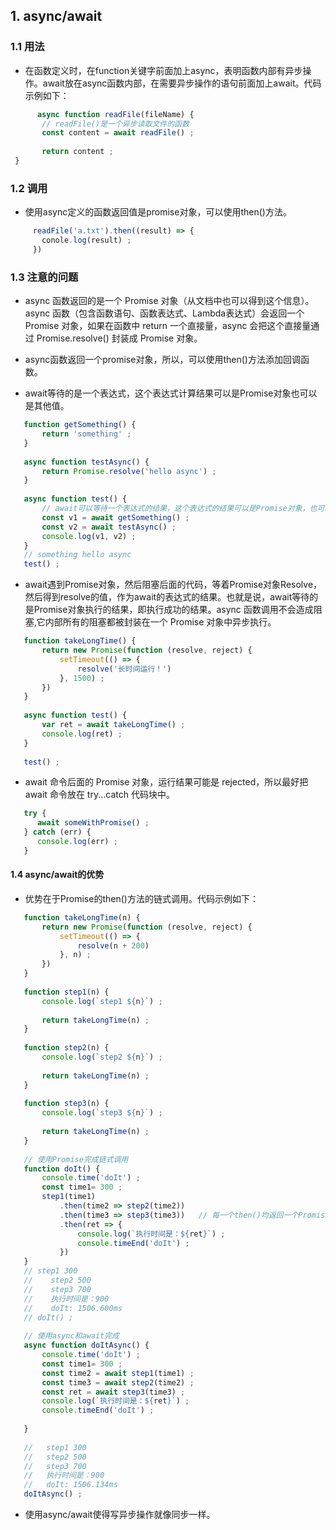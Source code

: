 ## 1. async/await

### 1.1 用法

- 在函数定义时，在function关键字前面加上async，表明函数内部有异步操作。await放在async函数内部，在需要异步操作的语句前面加上await。代码示例如下：
 ```javascript
       async function readFile(fileName) {
        // readFile()是一个异步读取文件的函数
        const content = await readFile() ;
      
        return content ;
  }
 ```
  
### 1.2 调用

- 使用async定义的函数返回值是promise对象，可以使用then()方法。 
 ```javascript
      readFile('a.txt').then((result) => {
        conole.log(result) ;
      })
 ```
### 1.3 注意的问题

- async 函数返回的是一个 Promise 对象（从文档中也可以得到这个信息）。async 函数（包含函数语句、函数表达式、Lambda表达式）会返回一个 Promise 对象，如果在函数中 return 一个直接量，async 会把这个直接量通过 Promise.resolve() 封装成 Promise 对象。

- async函数返回一个promise对象，所以，可以使用then()方法添加回调函数。

- await等待的是一个表达式，这个表达式计算结果可以是Promise对象也可以是其他值。
 ```javascript
    function getSomething() {
        return 'something' ;
    }
    
    async function testAsync() {
        return Promise.resolve('hello async') ;
    }
    
    async function test() {
        // await可以等待一个表达式的结果，这个表达式的结果可以是Promise对象，也可以是其他结果
        const v1 = await getSomething() ;
        const v2 = await testAsync() ;
        console.log(v1, v2) ;
    }
    // something hello async
    test() ;
 ```
- await遇到Promise对象，然后阻塞后面的代码，等着Promise对象Resolve，然后得到resolve的值，作为await的表达式的结果。也就是说，await等待的是Promise对象执行的结果，即执行成功的结果。async 函数调用不会造成阻塞,它内部所有的阻塞都被封装在一个 Promise 对象中异步执行。
 ```javascript
    function takeLongTime() {
        return new Promise(function (resolve, reject) {
            setTimeout(() => {
                resolve('长时间运行！')
            }, 1500) ;
        })
    }
    
    async function test() {
        var ret = await takeLongTime() ;
        console.log(ret) ;
    }
    
    test() ;
 ```
- await 命令后面的 Promise 对象，运行结果可能是 rejected，所以最好把 await 命令放在 try...catch 代码块中。
 ```javascript
    try {
       await someWithPromise() ;
    } catch (err) {
       console.log(err) ;
    }
 ```
#### 1.4 async/await的优势

- 优势在于Promise的then()方法的链式调用。代码示例如下：
 ```javascript
    function takeLongTime(n) {
        return new Promise(function (resolve, reject) {
            setTimeout(() => {
                resolve(n + 200)
            }, n) ;
        })
    }
    
    function step1(n) {
        console.log(`step1 ${n}`) ;
    
        return takeLongTime(n) ;
    }
    
    function step2(n) {
        console.log(`step2 ${n}`) ;
    
        return takeLongTime(n) ;
    }
    
    function step3(n) {
        console.log(`step3 ${n}`) ;
    
        return takeLongTime(n) ;
    }
    
    // 使用Promise完成链式调用
    function doIt() {
        console.time('doIt') ;
        const time1= 300 ;
        step1(time1)
            .then(time2 => step2(time2))
            .then(time3 => step3(time3))   // 每一个then()均返回一个Promise对象
            .then(ret => {
                console.log(`执行时间是：${ret}`) ;
                console.timeEnd('doIt') ;
            })
    }
    // step1 300
    //    step2 500
    //    step3 700
    //    执行时间是：900
    //    doIt: 1506.600ms
    // doIt() ;
    
    // 使用async和await完成
    async function doItAsync() {
        console.time('doIt') ;
        const time1= 300 ;
        const time2 = await step1(time1) ;
        const time3 = await step2(time2) ;
        const ret = await step3(time3) ;
        console.log(`执行时间是：${ret}`) ;
        console.timeEnd('doIt') ;
    
    }
    
    //   step1 300
    //   step2 500
    //   step3 700
    //   执行时间是：900
    //   doIt: 1506.134ms 
    doItAsync() ;
 ```
- 使用async/await使得写异步操作就像同步一样。
